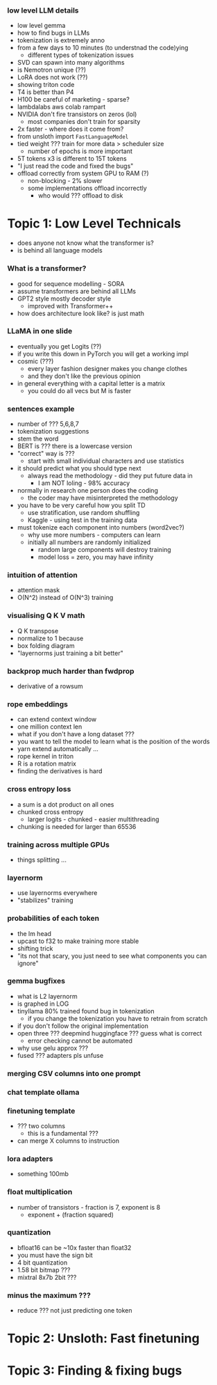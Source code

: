 ### low level LLM details
- low level gemma
- how to find bugs in LLMs
- tokenization is extremely anno
- from a few days to 10 minutes (to understnad the code)ying
  - different types of tokenization issues
- SVD can spawn into many algorithms
- is Nemotron unique (??)
- LoRA does not work (??)
- showing triton code
- T4 is better than P4
- H100 be careful of marketing - sparse?
- lambdalabs aws colab rampart
- NVIDIA don't fire transistors on zeros (lol)
  - most companies don't train for sparsity
- 2x faster - where does it come from?
- from unsloth import `FastLanguageModel`
- tied weight ??? train for more data > scheduler size
  - number of epochs is more important
- 5T tokens x3 is different to 15T tokens
- "I just read the code and fixed the bugs"
- offload correctly from system GPU to RAM (?)
  - non-blocking - 2% slower
  - some implementations offload incorrectly
    - who would ??? offload to disk

# Topic 1: Low Level Technicals
- does anyone not know what the transformer is?
- is behind all language models

### What is a transformer?
- good for sequence modelling - SORA
- assume transformers are behind all LLMs
- GPT2 style mostly decoder style
  - improved with Transformer++
- how does architecture look like? is just math

### LLaMA in one slide
- eventually you get Logits (??)
- if you write this down in PyTorch you will get a working impl
- cosmic (???)
  - every layer fashion designer makes you change clothes
  - and they don't like the previous opinion
- in general everything with a capital letter is a matrix
  - you could do all vecs but M is faster

### sentences example
- number of ??? 5,6,8,7
- tokenization suggestions
- stem the word
- BERT is ??? there is a lowercase version
- "correct" way is ???
  - start with small individual characters and use statistics
- it should predict what you should type next
  - always read the methodology - did they put future data in
    - I am NOT loling - 98% accuracy
- normally in research one person does the coding
  - the coder may have misinterpreted the methodology
- you have to be very careful how you split TD
  - use stratification, use random shuffling
  - Kaggle - using test in the training data
- must tokenize each component into numbers (word2vec?)
  - why use more numbers - computers can learn
  - initially all numbers are randomly initialized
    - random large components will destroy training
    - model loss = zero, you may have infinity

### intuition of attention
- attention mask
- O(N^2) instead of O(N^3) training

### visualising Q K V math
- Q K transpose
- normalize to 1 because
- box folding diagram
- "layernorms just training a bit better"

### backprop much harder than fwdprop
- derivative of a rowsum

### rope embeddings
- can extend context window
- one million context len
- what if you don't have a long dataset ???
- you want to tell the model to learn what is the position of the words
- yarn extend automatically ...
- rope kernel in triton
- R is a rotation matrix
- finding the derivatives is hard

### cross entropy loss
- a sum is a dot product on all ones
- chunked cross entropy
  - larger logits - chunked - easier multithreading
- chunking is needed for larger than 65536

### training across multiple GPUs
- things splitting ...

### layernorm
- use layernorms everywhere
- "stabilizes" training

### probabilities of each token
- the lm head
- upcast to f32 to make training more stable
- shifting trick
- "its not that scary, you just need to see what components you can ignore"

### gemma bugfixes
- what is L2 layernorm
- is graphed in LOG
- tinyllama 80% trained found bug in tokenization
  - if you change the tokenization you have to retrain from scratch
- if you don't follow the original implementation
- open three ??? deepmind huggingface ??? guess what is correct
  - error checking cannot be automated
- why use gelu approx ???
- fused ??? adapters pls unfuse

### merging CSV columns into one prompt

### chat template ollama

### finetuning template
- ??? two columns
  - this is a fundamental ???
- can merge X columns to instruction

### lora adapters
- something 100mb

### float multiplication
- number of transistors - fraction is 7, exponent is 8
  - exponent + (fraction squared)

### quantization
- bfloat16 can be ~10x faster than float32
- you must have the sign bit
- 4 bit quantization
- 1.58 bit bitmap ???
- mixtral 8x7b 2bit ???

### minus the maximum ???
- reduce ??? not just predicting one token

# Topic 2: Unsloth: Fast finetuning

# Topic 3: Finding & fixing bugs
